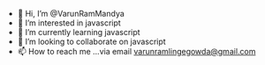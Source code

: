 - 👋 Hi, I’m @VarunRamMandya
- 👀 I’m interested in javascript
- 🌱 I’m currently learning javascript
- 💞️ I’m looking to collaborate on javascript
- 📫 How to reach me ...via email varunramlingegowda@gmail.com

<!---
VarunRamMandya/VarunRamMandya is a ✨ special ✨ repository because its `README.md` (this file) appears on your GitHub profile.
You can click the Preview link to take a look at your changes.
--->
